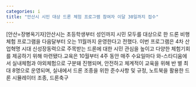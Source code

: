 ```yaml
---
categories: i
title: "안산시 시민 대상 드론 체험 프로그램 참여자 이달 30일까지 접수"
---
```

[안산=장병옥기자]안산시는 초등학생부터 성인까지 시민 모두를 대상으로 한 드론 비행 체험 프로그램을 다음달부터 오는 11월까지 운영한다고 전했다. 이번 프로그램은 4차 산업혁명 시대 신성장동력으로 주목받는 드론에 대한 시민 관심을 높이고 다양한 체험기회를 제공하기 위해 마련됐다.교육은 10월부터 4주 동안 매주 수요일마다 와-스타디움에서 실내체험과 야외체험으로 구분돼 진행되며, 안전하고 체계적이 교육을 위해 반 별 최대 8명으로 운영되며, 실내에서 드론 조종을 위한 준수사항 및 규정, 노트북을 활용한 드론 시뮬레이터 조종, 드론축구